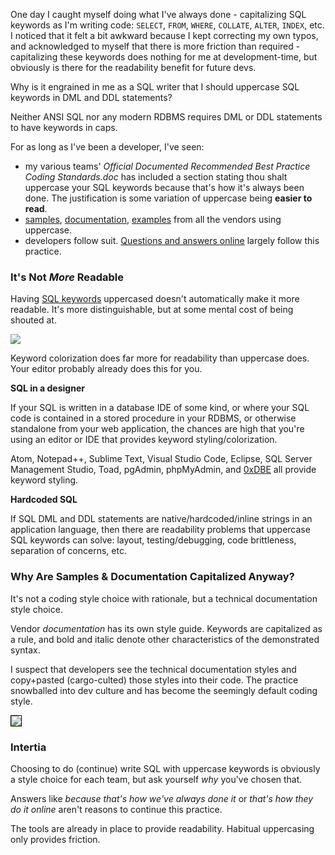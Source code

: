 <!--{Title:"Stop Uppercasing your SQL keywords",Intro:"Your IDE/editor already makes it readable.",Keywords:["sql","software-development","habits"],PublishedOn:"17-May-2015"} -->

One day I caught myself doing what I've always done - capitalizing SQL keywords as I'm writing code: `SELECT`, `FROM`, `WHERE`, `COLLATE`, `ALTER`, `INDEX`, etc. I noticed that it felt a bit awkward because I kept correcting my own typos, and acknowledged to myself that there is more friction than required - capitalizing these keywords does nothing for me at development-time, but obviously is there for the readability benefit for future devs.

Why is it engrained in me as a SQL writer that I should uppercase SQL keywords in DML and DDL statements?

Neither ANSI SQL nor any modern RDBMS requires DML or DDL statements to have keywords in caps.

For as long as I've been a developer, I've seen:

- my various teams' *Official Documented Recommended Best Practice Coding Standards.doc* has included a section stating thou shalt uppercase your SQL keywords because that's how it's always been done. The justification is some variation of uppercase being **easier to read**.
- [samples](https://msdn.microsoft.com/en-us/library/ms187731.aspx), [documentation](http://dev.mysql.com/doc/refman/5.6/en/delete.html), [examples](http://docs.oracle.com/cd/B10501_01/server.920/a96540/statements_103a.htm#2066379) from all the vendors using uppercase.
- developers follow suit. [Questions and answers online](http://stackoverflow.com/questions/292026/is-there-a-good-reason-to-use-upper-case-for-sql-keywords) largely follow this practice.

### It's Not *More* Readable ###

Having [SQL keywords](https://en.wikipedia.org/wiki/SQL#Queries) uppercased doesn't automatically make it more readable. It's more distinguishable, but at some mental cost of being shouted at.

![](http://i.imgur.com/zTk975X.png)

Keyword colorization does far more for readability than uppercase does. Your editor probably already does this for you.

**SQL in a designer**

If your SQL is written in a database IDE of some kind, or where your SQL code is contained in a stored procedure in your RDBMS, or otherwise standalone from your web application, the chances are high that you're using an editor or IDE that provides keyword styling/colorization.  

Atom, Notepad++, Sublime Text, Visual Studio Code, Eclipse, SQL Server Management Studio, Toad, pgAdmin, phpMyAdmin, and [0xDBE](https://www.jetbrains.com/dbe/) all provide keyword styling.

**Hardcoded SQL**

If SQL DML and DDL statements are native/hardcoded/inline strings in an application language, then there are readability problems that uppercase SQL keywords can solve: layout, testing/debugging, code brittleness, separation of concerns, etc.

### Why Are Samples & Documentation Capitalized Anyway? ###

It's not a coding style choice with rationale, but a technical documentation style choice.

Vendor *documentation* has its own style guide. Keywords are capitalized as a rule, and bold and italic denote other characteristics of the demonstrated syntax. 

I suspect that developers see the technical documentation styles and copy+pasted (cargo-culted) those styles into their code. The practice snowballed into dev culture and has become the seemingly default coding style. 

<a href="https://technet.microsoft.com/en-us/library/ms177563(v=sql.90).aspx" ><img src="http://i.imgur.com/i24BuVu.png" style="border:1px solid black;" /></a>

### Intertia ###

Choosing to do (continue) write SQL with uppercase keywords is obviously a style choice for each team, but ask yourself *why* you've chosen that.

Answers like *because that's how we've always done it* or *that's how they do it online* aren't reasons to continue this practice.

The tools are already in place to provide readability. Habitual uppercasing only provides friction.
